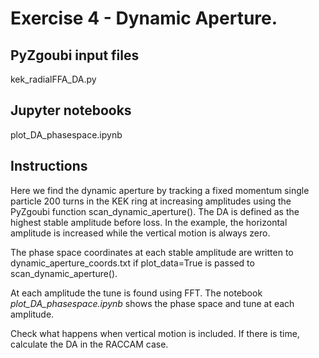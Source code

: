 # Exercise 4 - Dynamic Aperture.

## PyZgoubi input files

kek_radialFFA_DA.py

## Jupyter notebooks

plot_DA_phasespace.ipynb

## Instructions

Here we find the dynamic aperture by tracking a fixed momentum single particle 200 turns in the KEK ring at increasing amplitudes using the PyZgoubi function scan_dynamic_aperture(). The DA is defined as the highest stable amplitude before loss. In the example, the horizontal amplitude is increased while the vertical motion is always zero. 

The phase space coordinates at each stable amplitude are written to dynamic_aperture_coords.txt if plot_data=True is passed to scan_dynamic_aperture().  

At each amplitude the tune is found using FFT. The notebook *plot_DA_phasespace.ipynb* shows the phase space and tune at each amplitude.

Check what happens when vertical motion is included. If there is time, calculate the DA in the RACCAM case.


